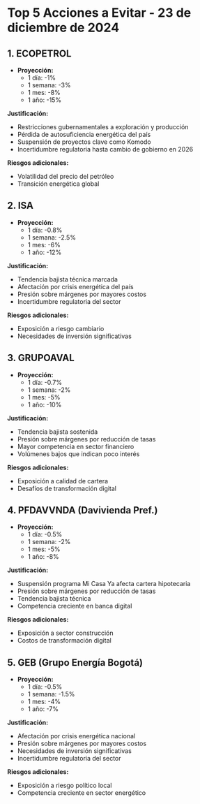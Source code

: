 # Top 5 Acciones a Evitar - 23 de diciembre de 2024

## 1. ECOPETROL

- **Proyección:**
  - 1 día: -1%
  - 1 semana: -3%
  - 1 mes: -8%
  - 1 año: -15%

**Justificación:**

- Restricciones gubernamentales a exploración y producción
- Pérdida de autosuficiencia energética del país
- Suspensión de proyectos clave como Komodo
- Incertidumbre regulatoria hasta cambio de gobierno en 2026

**Riesgos adicionales:**

- Volatilidad del precio del petróleo
- Transición energética global

## 2. ISA

- **Proyección:**
  - 1 día: -0.8%
  - 1 semana: -2.5%
  - 1 mes: -6%
  - 1 año: -12%

**Justificación:**

- Tendencia bajista técnica marcada
- Afectación por crisis energética del país
- Presión sobre márgenes por mayores costos
- Incertidumbre regulatoria del sector

**Riesgos adicionales:**

- Exposición a riesgo cambiario
- Necesidades de inversión significativas

## 3. GRUPOAVAL

- **Proyección:**
  - 1 día: -0.7%
  - 1 semana: -2%
  - 1 mes: -5%
  - 1 año: -10%

**Justificación:**

- Tendencia bajista sostenida
- Presión sobre márgenes por reducción de tasas
- Mayor competencia en sector financiero
- Volúmenes bajos que indican poco interés

**Riesgos adicionales:**

- Exposición a calidad de cartera
- Desafíos de transformación digital

## 4. PFDAVVNDA (Davivienda Pref.)

- **Proyección:**
  - 1 día: -0.5%
  - 1 semana: -2%
  - 1 mes: -5%
  - 1 año: -8%

**Justificación:**

- Suspensión programa Mi Casa Ya afecta cartera hipotecaria
- Presión sobre márgenes por reducción de tasas
- Tendencia bajista técnica
- Competencia creciente en banca digital

**Riesgos adicionales:**

- Exposición a sector construcción
- Costos de transformación digital

## 5. GEB (Grupo Energía Bogotá)

- **Proyección:**
  - 1 día: -0.5%
  - 1 semana: -1.5%
  - 1 mes: -4%
  - 1 año: -7%

**Justificación:**

- Afectación por crisis energética nacional
- Presión sobre márgenes por mayores costos
- Necesidades de inversión significativas
- Incertidumbre regulatoria del sector

**Riesgos adicionales:**

- Exposición a riesgo político local
- Competencia creciente en sector energético
